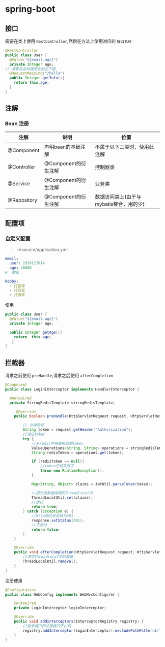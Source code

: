 # spring-boot

## 接口
需要在类上使用 `RestController`,然后在方法上使用对应的 `接口名称`
```java
@RestController
public class User {
  @Value("${email.age}")
  private Integer age;
// 需要在启动类所在的包下面
  @RequestMapping("/hello")
  public Integer getInfo(){
    return this.age;
  }
}
```

## 注解

### Bean 注册

| 注解        | 说明                 | 位置                                    |
| ----------- | -------------------- | --------------------------------------- |
| @Component  | 声明bean的基础注解   | 不属于以下三类时，使用此注解            |
| @Controller | @Component的衍生注解 | 控制器类                                |
| @Service    | @Component的衍生注解 | 业务类                                  |
| @Repository | @Component的衍生注解 | 数据访问类上(由于与mybatis整合，用的少) |

## 配置项
### 自定义配置
> resource/application.yml
```yml
email:
  user: 2939117014
  age: 10000
#  数组

hobby:
  - 打篮球
  - 打豆豆
  - 打游戏  
```
使用

```java
public class User {
  @Value("${email.age}")
  private Integer age;

  public Integer getAge(){
    return  this.age;
   }
}
```
## 拦截器

请求之前使用 `preHandle`,请求之后使用 `afterCompletion`

```java
@Component
public class LoginInterceptor implements HandlerInterceptor {

  @Autowired
  private StringRedisTemplate stringRedisTemplate;

     @Override
    public boolean preHandle(HttpServletRequest request, HttpServletResponse response, Object handler) throws Exception { // [!code hl]

        // 令牌验证
        String token = request.getHeader("Authorization");
        //验证token
        try {
            //从redis中获取相同的token
            ValueOperations<String, String> operations = stringRedisTemplate.opsForValue();
            String redisToken = operations.get(token);

            if (redisToken == null){
                //token已经失效了
                throw new RuntimeException();
            }

            Map<String, Object> claims = JwtUtil.parseToken(token);

            //把业务数据存储到ThreadLocal中
            ThreadLocalUtil.set(claims);
            //放行
            return true;
        } catch (Exception e) {
            //http响应状态码为401
            response.setStatus(401);
            //不放行
            return false;
        }
    }

    @Override
    public void afterCompletion(HttpServletRequest request, HttpServletResponse response, Object handler, Exception ex) throws Exception { // [!code hl]
        //清空ThreadLocal中的数据
        ThreadLocalUtil.remove();
    }
}
```

注册使用

```java
@Configuration
public class WebConfig implements WebMvcConfigurer {

    @Autowired
    private LoginInterceptor loginInterceptor;

    @Override
    public void addInterceptors(InterceptorRegistry registry) {
        //登录接口和注册接口不拦截
        registry.addInterceptor(loginInterceptor).excludePathPatterns("/user/login","/user/register");
    }
}
```


